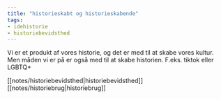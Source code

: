 ```yaml
---
title: "historieskabt og historieskabende"
tags: 
- idehistorie
- historiebevidsthed
---
```


Vi er et produkt af vores historie, og det er med til at skabe vores kultur. Men måden vi er på er også med til at skabe historien. F.eks. tiktok eller LGBTQ+

[[notes/historiebevidsthed|historiebevidsthed]]
[[notes/historiebrug|historiebrug]]